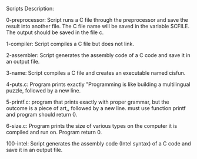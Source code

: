 Scripts Description:

0-preprocessor: Script runs a C file through the preprocessor and save the result into another file. The C file name will be saved in the variable $CFILE. The output should be saved in the file c.

1-compiler: Script compiles a C file but does not link.

2-assembler: Script generates the assembly code of a C code and save it in an output file. 

3-name: Script compiles a C file and creates an executable named cisfun.

4-puts.c: Program prints exactly "Programming is like building a multilingual puzzle, followed by a new line.

5-printf.c: program that prints exactly with proper grammar, but the outcome is a piece of art,, followed by a new line. must use function printf and program should return 0.

6-size.c: Program prints the size of various types on the computer it is compiled and run on. Program return 0.

100-intel: Script generates the assembly code (Intel syntax) of a C code and save it in an output file.

